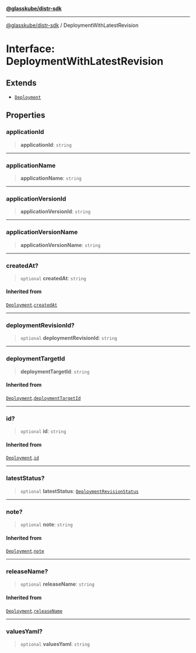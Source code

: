 [**@glasskube/distr-sdk**](../README.md)

---

[@glasskube/distr-sdk](../README.md) / DeploymentWithLatestRevision

# Interface: DeploymentWithLatestRevision

## Extends

- [`Deployment`](Deployment.md)

## Properties

### applicationId

> **applicationId**: `string`

---

### applicationName

> **applicationName**: `string`

---

### applicationVersionId

> **applicationVersionId**: `string`

---

### applicationVersionName

> **applicationVersionName**: `string`

---

### createdAt?

> `optional` **createdAt**: `string`

#### Inherited from

[`Deployment`](Deployment.md).[`createdAt`](Deployment.md#createdat)

---

### deploymentRevisionId?

> `optional` **deploymentRevisionId**: `string`

---

### deploymentTargetId

> **deploymentTargetId**: `string`

#### Inherited from

[`Deployment`](Deployment.md).[`deploymentTargetId`](Deployment.md#deploymenttargetid)

---

### id?

> `optional` **id**: `string`

#### Inherited from

[`Deployment`](Deployment.md).[`id`](Deployment.md#id)

---

### latestStatus?

> `optional` **latestStatus**: [`DeploymentRevisionStatus`](DeploymentRevisionStatus.md)

---

### note?

> `optional` **note**: `string`

#### Inherited from

[`Deployment`](Deployment.md).[`note`](Deployment.md#note)

---

### releaseName?

> `optional` **releaseName**: `string`

#### Inherited from

[`Deployment`](Deployment.md).[`releaseName`](Deployment.md#releasename)

---

### valuesYaml?

> `optional` **valuesYaml**: `string`

